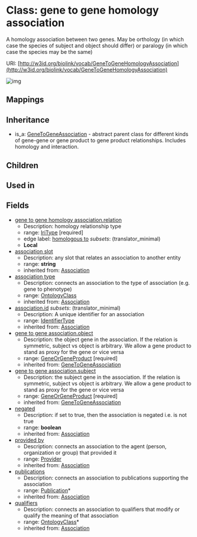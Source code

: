 # Class: gene to gene homology association


A homology association between two genes. May be orthology (in which case the species of subject and object should differ) or paralogy (in which case the species may be the same)

URI: [http://w3id.org/biolink/vocab/GeneToGeneHomologyAssociation](http://w3id.org/biolink/vocab/GeneToGeneHomologyAssociation)

![img](http://yuml.me/diagram/nofunky;dir:TB/class/\[GeneToGeneHomologyAssociation|relation:iri_type;id(i):identifier_type%20%3F;negated(i):boolean%20%3F;association_slot(i):string%20%3F]-%20object(i)>\[GeneOrGeneProduct],%20\[GeneToGeneHomologyAssociation]-%20subject(i)>\[GeneOrGeneProduct],%20\[GeneToGeneHomologyAssociation]-%20provided%20by(i)%20%3F>\[Provider],%20\[GeneToGeneHomologyAssociation]-%20publications(i)%20*>\[Publication],%20\[GeneToGeneHomologyAssociation]-%20qualifiers(i)%20*>\[OntologyClass],%20\[GeneToGeneHomologyAssociation]-%20association%20type(i)%20%3F>\[OntologyClass],%20\[GeneToGeneAssociation]^-\[GeneToGeneHomologyAssociation])
## Mappings

## Inheritance

 *  is_a: [GeneToGeneAssociation](GeneToGeneAssociation.md) - abstract parent class for different kinds of gene-gene or gene product to gene product relationships. Includes homology and interaction.
## Children

## Used in

## Fields

 * [gene to gene homology association.relation](gene_to_gene_homology_association_relation.md)
    * Description: homology relationship type
    * range: [IriType](IriType.md) [required]
    * edge label: [homologous to](homologous_to.md) *subsets*: (translator_minimal)
    * __Local__
 * [association slot](association_slot.md)
    * Description: any slot that relates an association to another entity
    * range: **string**
    * inherited from: [Association](Association.md)
 * [association type](association_type.md)
    * Description: connects an association to the type of association (e.g. gene to phenotype)
    * range: [OntologyClass](OntologyClass.md)
    * inherited from: [Association](Association.md)
 * [association.id](association_id.md) *subsets*: (translator_minimal)
    * Description: A unique identifier for an association
    * range: [IdentifierType](IdentifierType.md)
    * inherited from: [Association](Association.md)
 * [gene to gene association.object](gene_to_gene_association_object.md)
    * Description: the object gene in the association. If the relation is symmetric, subject vs object is arbitrary. We allow a gene product to stand as proxy for the gene or vice versa
    * range: [GeneOrGeneProduct](GeneOrGeneProduct.md) [required]
    * inherited from: [GeneToGeneAssociation](GeneToGeneAssociation.md)
 * [gene to gene association.subject](gene_to_gene_association_subject.md)
    * Description: the subject gene in the association. If the relation is symmetric, subject vs object is arbitrary. We allow a gene product to stand as proxy for the gene or vice versa
    * range: [GeneOrGeneProduct](GeneOrGeneProduct.md) [required]
    * inherited from: [GeneToGeneAssociation](GeneToGeneAssociation.md)
 * [negated](negated.md)
    * Description: if set to true, then the association is negated i.e. is not true
    * range: **boolean**
    * inherited from: [Association](Association.md)
 * [provided by](provided_by.md)
    * Description: connects an association to the agent (person, organization or group) that provided it
    * range: [Provider](Provider.md)
    * inherited from: [Association](Association.md)
 * [publications](publications.md)
    * Description: connects an association to publications supporting the association
    * range: [Publication](Publication.md)*
    * inherited from: [Association](Association.md)
 * [qualifiers](qualifiers.md)
    * Description: connects an association to qualifiers that modify or qualify the meaning of that association
    * range: [OntologyClass](OntologyClass.md)*
    * inherited from: [Association](Association.md)
